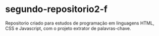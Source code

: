 # segundo-repositorio2-f
Repositorio criado para estudos de programação em linguagens HTML, CSS e Javascript, com o projeto extrator de palavras-chave.
